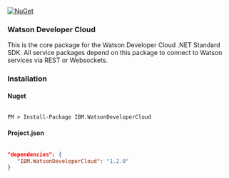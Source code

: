 [![NuGet](https://img.shields.io/badge/nuget-v1.0.0-green.svg?style=flat)](https://www.nuget.org/packages/IBM.WatsonDeveloperCloud/)

### Watson Developer Cloud

This is the core package for the Watson Developer Cloud .NET Standard SDK. All service packages depend on this package to connect to Watson services via REST or Websockets. 

### Installation
#### Nuget
```

PM > Install-Package IBM.WatsonDeveloperCloud

```
#### Project.json
```JSON

"dependencies": {
   "IBM.WatsonDeveloperCloud": "1.2.0"
}

```
